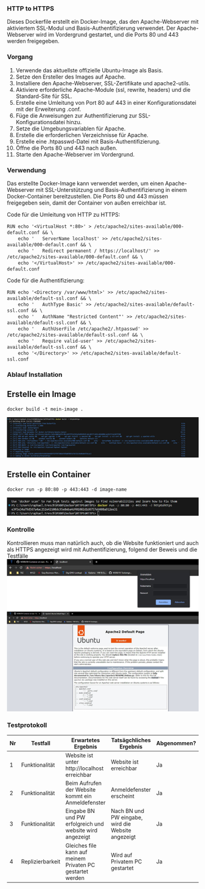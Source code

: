 ### HTTP to HTTPS

Dieses Dockerfile erstellt ein Docker-Image, das den Apache-Webserver mit aktiviertem SSL-Modul und Basis-Authentifizierung verwendet. Der Apache-Webserver wird im Vordergrund gestartet, und die Ports 80 und 443 werden freigegeben.

### Vorgang
1. Verwende das aktuellste offizielle Ubuntu-Image als Basis.
2. Setze den Ersteller des Images auf Apache.
3. Installiere den Apache-Webserver, SSL-Zertifikate und apache2-utils.
4. Aktiviere erforderliche Apache-Module (ssl, rewrite, headers) und die Standard-Site für SSL.
5. Erstelle eine Umleitung von Port 80 auf 443 in einer Konfigurationsdatei mit der Erweiterung .conf.
6. Füge die Anweisungen zur Authentifizierung zur SSL-Konfigurationsdatei hinzu.
7. Setze die Umgebungsvariablen für Apache.
8. Erstelle die erforderlichen Verzeichnisse für Apache.
9. Erstelle eine .htpasswd-Datei mit Basis-Authentifizierung.
10. Öffne die Ports 80 und 443 nach außen.
11. Starte den Apache-Webserver im Vordergrund.

### Verwendung 
Das erstellte Docker-Image kann verwendet werden, um einen Apache-Webserver mit SSL-Unterstützung und Basis-Authentifizierung in einem Docker-Container bereitzustellen. Die Ports 80 und 443 müssen freigegeben sein, damit der Container von außen erreichbar ist.

Code für die Umleitung von HTTP zu HTTPS:

```Script
RUN echo '<VirtualHost *:80>' > /etc/apache2/sites-available/000-default.conf && \
    echo '   ServerName localhost' >> /etc/apache2/sites-available/000-default.conf && \
    echo '   Redirect permanent / https://localhost/' >> /etc/apache2/sites-available/000-default.conf && \
    echo '</VirtualHost>' >> /etc/apache2/sites-available/000-default.conf
```

Code für die Authentifizierung:
```Script
RUN echo '<Directory /var/www/html>' >> /etc/apache2/sites-available/default-ssl.conf && \
    echo '   AuthType Basic' >> /etc/apache2/sites-available/default-ssl.conf && \
    echo '   AuthName "Restricted Content"' >> /etc/apache2/sites-available/default-ssl.conf && \
    echo '   AuthUserFile /etc/apache2/.htpasswd' >> /etc/apache2/sites-available/default-ssl.conf && \
    echo '   Require valid-user' >> /etc/apache2/sites-available/default-ssl.conf && \
    echo '</Directory>' >> /etc/apache2/sites-available/default-ssl.conf
```

### Ablauf Installation
## Erstelle ein Image

```Script
docker build -t mein-image .
```
![](Screenshots/httptohttps1.jpg)

## Erstelle ein Container

```Script
docker run -p 80:80 -p 443:443 -d image-name
```
![](Screenshots/httptohttps2.jpg)

### Kontrolle

Kontrollieren muss man natürlich auch, ob die Website funktioniert und auch als HTTPS angezeigt wird mit Authentifizierung, folgend der Beweis und die Testfälle
![](Screenshots/httptohttps3.jpg)
![](Screenshots/httptohttps4.jpg)

### Testprotokoll
| Nr | Testfall | Erwartetes Ergebnis | Tatsägchliches Ergebnis | Abgenommen? |
| -------- | -------- | -------- | -------- | -------- |
| 1 | Funktionalität | Website ist unter http://localhost erreichbar | Website ist erreichbar | Ja |
| 2 | Funktionalität | Beim Aufrufen der Website kommt ein Anmeldefenster| Anmeldefenster erscheint | Ja |
| 3 | Funktionalität | Eingabe BN und PW erfolgreich und website wird angezeigt | Nach BN und PW eingabe, wird die Website angezeigt| Ja |
| 4 | Replizierbarkeit | Gleiches file kann auf meinem Privaten PC gestartet werden | Wird auf Privatem PC gestartet | Ja |